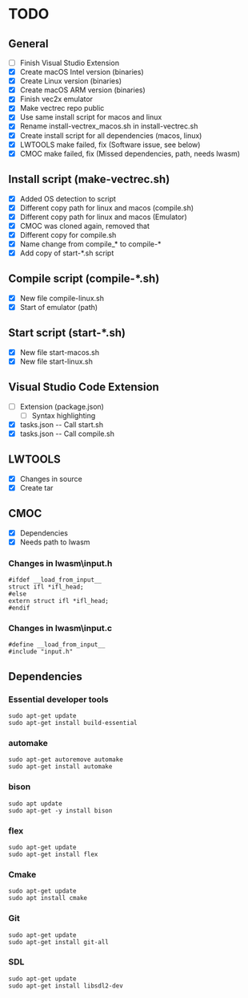 # TODO

## General

- [ ] Finish Visual Studio Extension
- [x] Create macOS Intel version (binaries)
- [x] Create Linux version (binaries)
- [x] Create macOS ARM version (binaries)
- [x] Finish vec2x emulator
- [x] Make vectrec repo public
- [x] Use same install script for macos and linux
- [x] Rename install-vectrex_macos.sh in install-vectrec.sh
- [x] Create install script for all dependencies (macos, linux)
- [x] LWTOOLS make failed, fix (Software issue, see below)
- [x] CMOC make failed, fix (Missed dependencies, path, needs lwasm)

## Install script (make-vectrec.sh)

- [x] Added OS detection to script
- [x] Different copy path for linux and macos (compile.sh)
- [x] Different copy path for linux and macos (Emulator)
- [x] CMOC was cloned again, removed that
- [x] Different copy for compile.sh
- [x] Name change from compile_* to compile-* 
- [x] Add copy of start-*.sh script

## Compile script (compile-*.sh)

- [x] New file compile-linux.sh
- [x] Start of emulator (path)

## Start script (start-*.sh)

- [x] New file start-macos.sh
- [x] New file start-linux.sh

## Visual Studio Code Extension

- [ ] Extension (package.json)
    - [ ] Syntax highlighting
- [x] tasks.json -- Call start.sh
- [x] tasks.json -- Call compile.sh

## LWTOOLS

- [x] Changes in source
- [x] Create tar

## CMOC

- [x] Dependencies
- [x] Needs path to lwasm

### Changes in lwasm\input.h

```
#ifdef __load_from_input__
struct ifl *ifl_head;
#else 
extern struct ifl *ifl_head;
#endif
```

### Changes in lwasm\input.c

```
#define __load_from_input__
#include "input.h"
```

## Dependencies

### Essential developer tools

```
sudo apt-get update
sudo apt-get install build-essential
```

### automake

```
sudo apt-get autoremove automake
sudo apt-get install automake
```

### bison

```
sudo apt update
sudo apt-get -y install bison
```

### flex

```
sudo apt-get update
sudo apt-get install flex
```

### Cmake
	
```
sudo apt-get update
sudo apt install cmake
```

### Git

```
sudo apt-get update
sudo apt-get install git-all
```

### SDL

```
sudo apt-get update
sudo apt-get install libsdl2-dev	
```
